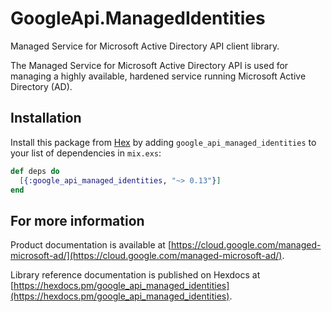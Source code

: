 # GoogleApi.ManagedIdentities

Managed Service for Microsoft Active Directory API client library.

The Managed Service for Microsoft Active Directory API is used for managing a highly available, hardened service running Microsoft Active Directory (AD).

## Installation

Install this package from [Hex](https://hex.pm) by adding
`google_api_managed_identities` to your list of dependencies in `mix.exs`:

```elixir
def deps do
  [{:google_api_managed_identities, "~> 0.13"}]
end
```

## For more information

Product documentation is available at [https://cloud.google.com/managed-microsoft-ad/](https://cloud.google.com/managed-microsoft-ad/).

Library reference documentation is published on Hexdocs at
[https://hexdocs.pm/google_api_managed_identities](https://hexdocs.pm/google_api_managed_identities).
